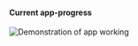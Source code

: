#### Current app-progress

<img src="https://i.imgur.com/ECDn1Ss.gif" alt="Demonstration of app working">